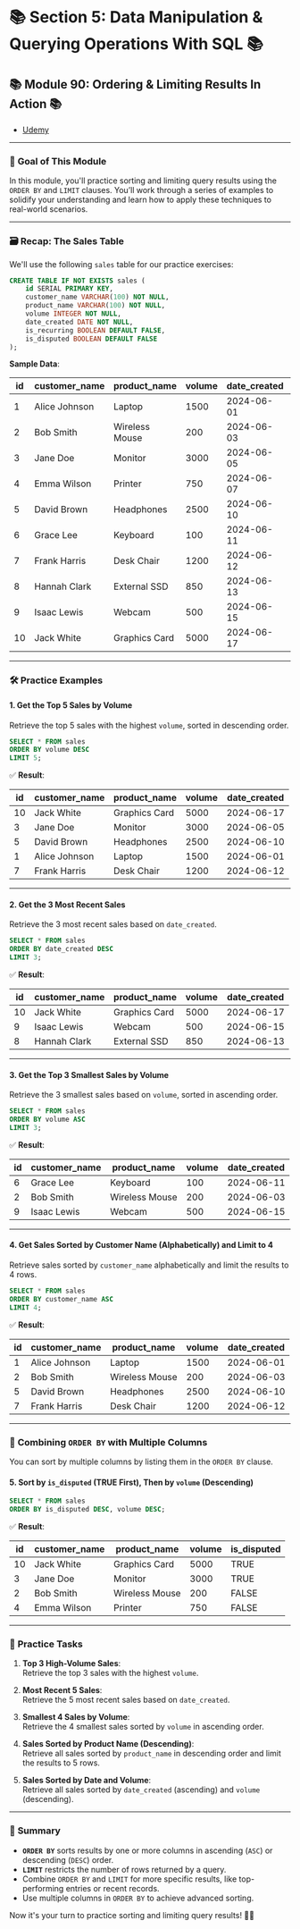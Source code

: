 # 📚 **Section 5: Data Manipulation & Querying Operations With SQL** 📚

## 📚 **Module 90: Ordering & Limiting Results In Action** 📚

- [Udemy](https://www.udemy.com/course/sql-the-complete-developers-guide-mysql-postgresql/learn/lecture/28701340#overview)

---

### 🚀 **Goal of This Module**

In this module, you'll practice sorting and limiting query results using the `ORDER BY` and `LIMIT` clauses. You’ll work through a series of examples to solidify your understanding and learn how to apply these techniques to real-world scenarios.

---

### 🗃️ **Recap: The Sales Table**

We'll use the following `sales` table for our practice exercises:

```sql
CREATE TABLE IF NOT EXISTS sales (
    id SERIAL PRIMARY KEY,
    customer_name VARCHAR(100) NOT NULL,
    product_name VARCHAR(100) NOT NULL,
    volume INTEGER NOT NULL,
    date_created DATE NOT NULL,
    is_recurring BOOLEAN DEFAULT FALSE,
    is_disputed BOOLEAN DEFAULT FALSE
);
```

**Sample Data**:

| **id** | **customer_name** | **product_name** | **volume** | **date_created** | **is_recurring** | **is_disputed** |
| ------ | ----------------- | ---------------- | ---------- | ---------------- | ---------------- | --------------- |
| 1      | Alice Johnson     | Laptop           | 1500       | 2024-06-01       | TRUE             | FALSE           |
| 2      | Bob Smith         | Wireless Mouse   | 200        | 2024-06-03       | FALSE            | FALSE           |
| 3      | Jane Doe          | Monitor          | 3000       | 2024-06-05       | TRUE             | TRUE            |
| 4      | Emma Wilson       | Printer          | 750        | 2024-06-07       | FALSE            | FALSE           |
| 5      | David Brown       | Headphones       | 2500       | 2024-06-10       | TRUE             | FALSE           |
| 6      | Grace Lee         | Keyboard         | 100        | 2024-06-11       | FALSE            | FALSE           |
| 7      | Frank Harris      | Desk Chair       | 1200       | 2024-06-12       | TRUE             | FALSE           |
| 8      | Hannah Clark      | External SSD     | 850        | 2024-06-13       | FALSE            | FALSE           |
| 9      | Isaac Lewis       | Webcam           | 500        | 2024-06-15       | FALSE            | FALSE           |
| 10     | Jack White        | Graphics Card    | 5000       | 2024-06-17       | FALSE            | TRUE            |

---

### 🛠️ **Practice Examples**

#### 1. **Get the Top 5 Sales by Volume**

Retrieve the top 5 sales with the highest `volume`, sorted in descending order.

```sql
SELECT * FROM sales
ORDER BY volume DESC
LIMIT 5;
```

✅ **Result**:

| **id** | **customer_name** | **product_name** | **volume** | **date_created** |
| ------ | ----------------- | ---------------- | ---------- | ---------------- |
| 10     | Jack White        | Graphics Card    | 5000       | 2024-06-17       |
| 3      | Jane Doe          | Monitor          | 3000       | 2024-06-05       |
| 5      | David Brown       | Headphones       | 2500       | 2024-06-10       |
| 1      | Alice Johnson     | Laptop           | 1500       | 2024-06-01       |
| 7      | Frank Harris      | Desk Chair       | 1200       | 2024-06-12       |

---

#### 2. **Get the 3 Most Recent Sales**

Retrieve the 3 most recent sales based on `date_created`.

```sql
SELECT * FROM sales
ORDER BY date_created DESC
LIMIT 3;
```

✅ **Result**:

| **id** | **customer_name** | **product_name** | **volume** | **date_created** |
| ------ | ----------------- | ---------------- | ---------- | ---------------- |
| 10     | Jack White        | Graphics Card    | 5000       | 2024-06-17       |
| 9      | Isaac Lewis       | Webcam           | 500        | 2024-06-15       |
| 8      | Hannah Clark      | External SSD     | 850        | 2024-06-13       |

---

#### 3. **Get the Top 3 Smallest Sales by Volume**

Retrieve the 3 smallest sales based on `volume`, sorted in ascending order.

```sql
SELECT * FROM sales
ORDER BY volume ASC
LIMIT 3;
```

✅ **Result**:

| **id** | **customer_name** | **product_name** | **volume** | **date_created** |
| ------ | ----------------- | ---------------- | ---------- | ---------------- |
| 6      | Grace Lee         | Keyboard         | 100        | 2024-06-11       |
| 2      | Bob Smith         | Wireless Mouse   | 200        | 2024-06-03       |
| 9      | Isaac Lewis       | Webcam           | 500        | 2024-06-15       |

---

#### 4. **Get Sales Sorted by Customer Name (Alphabetically) and Limit to 4**

Retrieve sales sorted by `customer_name` alphabetically and limit the results to 4 rows.

```sql
SELECT * FROM sales
ORDER BY customer_name ASC
LIMIT 4;
```

✅ **Result**:

| **id** | **customer_name** | **product_name** | **volume** | **date_created** |
| ------ | ----------------- | ---------------- | ---------- | ---------------- |
| 1      | Alice Johnson     | Laptop           | 1500       | 2024-06-01       |
| 2      | Bob Smith         | Wireless Mouse   | 200        | 2024-06-03       |
| 5      | David Brown       | Headphones       | 2500       | 2024-06-10       |
| 7      | Frank Harris      | Desk Chair       | 1200       | 2024-06-12       |

---

### 🔄 **Combining `ORDER BY` with Multiple Columns**

You can sort by multiple columns by listing them in the `ORDER BY` clause.

#### 5. **Sort by `is_disputed` (TRUE First), Then by `volume` (Descending)**

```sql
SELECT * FROM sales
ORDER BY is_disputed DESC, volume DESC;
```

✅ **Result**:

| **id** | **customer_name** | **product_name** | **volume** | **is_disputed** |
| ------ | ----------------- | ---------------- | ---------- | --------------- |
| 10     | Jack White        | Graphics Card    | 5000       | TRUE            |
| 3      | Jane Doe          | Monitor          | 3000       | TRUE            |
| 2      | Bob Smith         | Wireless Mouse   | 200        | FALSE           |
| 4      | Emma Wilson       | Printer          | 750        | FALSE           |

---

### 📝 **Practice Tasks**

1. **Top 3 High-Volume Sales**:  
   Retrieve the top 3 sales with the highest `volume`.

2. **Most Recent 5 Sales**:  
   Retrieve the 5 most recent sales based on `date_created`.

3. **Smallest 4 Sales by Volume**:  
   Retrieve the 4 smallest sales sorted by `volume` in ascending order.

4. **Sales Sorted by Product Name (Descending)**:  
   Retrieve all sales sorted by `product_name` in descending order and limit the results to 5 rows.

5. **Sales Sorted by Date and Volume**:  
   Retrieve all sales sorted by `date_created` (ascending) and `volume` (descending).

---

### 🌟 **Summary**

- **`ORDER BY`** sorts results by one or more columns in ascending (`ASC`) or descending (`DESC`) order.
- **`LIMIT`** restricts the number of rows returned by a query.
- Combine `ORDER BY` and `LIMIT` for more specific results, like top-performing entries or recent records.
- Use multiple columns in `ORDER BY` to achieve advanced sorting.

Now it's your turn to practice sorting and limiting query results! 🚀😊
